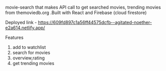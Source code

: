 movie-search that makes API call to get searched movies, trending movies from themoviedb.org .Built with React and Firebase (cloud firestore)

Deployed link - https://609fd897c1a56ff44575dcfb--agitated-noether-e2a614.netlify.app/

Features
1. add to watchlist
2. search for movies
3. overview,rating 
4. get trending movies
